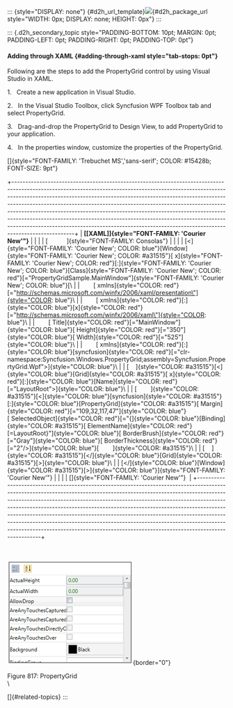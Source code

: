 ::: {style="DISPLAY: none"}
[](ms-xhelp:///?Id=d2h_url_template){#d2h_url_template}![](!package_url!){#d2h_package_url style="WIDTH: 0px; DISPLAY: none; HEIGHT: 0px"}
:::

::: {.d2h_secondary_topic style="PADDING-BOTTOM: 10pt; MARGIN: 0pt; PADDING-LEFT: 0pt; PADDING-RIGHT: 0pt; PADDING-TOP: 0pt"}
#### Adding through XAML {#adding-through-xaml style="tab-stops: 0pt"}

Following are the steps to add the PropertyGrid control by using Visual Studio in XAML.

1.   Create a new application in Visual Studio.

2.   In the Visual Studio Toolbox, click Syncfusion WPF Toolbox tab and select PropertyGrid.

3.   Drag-and-drop the PropertyGrid to Design View, to add PropertyGrid to your application.

4.   In the properties window, customize the properties of the PropertyGrid.

[]{style="FONT-FAMILY: 'Trebuchet MS','sans-serif'; COLOR: #15428b; FONT-SIZE: 9pt"} 

+----------------------------------------------------------------------------------------------------------------------------------------------------------------------------------------------------------------------------------------------------------------------------------------------------------------------------------------------------------------------------------------------------------------------------------------------------------------------------------------------------------------------------------------------------------------------------------------+
| **[\[XAML\]]{style="FONT-FAMILY: 'Courier New'"}**                                                                                                                                                                                                                                                                                                                                                                                                                                                                                                                                     |
|                                                                                                                                                                                                                                                                                                                                                                                                                                                                                                                                                                                        |
| [           ]{style="FONT-FAMILY: Consolas"}                                                                                                                                                                                                                                                                                                                                                                                                                                                                                                                                           |
|                                                                                                                                                                                                                                                                                                                                                                                                                                                                                                                                                                                        |
| [\<]{style="FONT-FAMILY: 'Courier New'; COLOR: blue"}[Window]{style="FONT-FAMILY: 'Courier New'; COLOR: #a31515"}[ x]{style="FONT-FAMILY: 'Courier New'; COLOR: red"}[:]{style="FONT-FAMILY: 'Courier New'; COLOR: blue"}[Class]{style="FONT-FAMILY: 'Courier New'; COLOR: red"}[=\"PropertyGridSample.MainWindow\"]{style="FONT-FAMILY: 'Courier New'; COLOR: blue"}[\                                                                                                                                                                                                                |
|        [ xmlns]{style="COLOR: red"}[=\"http://schemas.microsoft.com/winfx/2006/xaml/presentation\"]{style="COLOR: blue"}\                                                                                                                                                                                                                                                                                                                                                                                                                                                              |
|        [ xmlns]{style="COLOR: red"}[:]{style="COLOR: blue"}[x]{style="COLOR: red"}[=\"http://schemas.microsoft.com/winfx/2006/xaml\"]{style="COLOR: blue"}\                                                                                                                                                                                                                                                                                                                                                                                                                            |
|        [ Title]{style="COLOR: red"}[=\"MainWindow\"]{style="COLOR: blue"}[ Height]{style="COLOR: red"}[=\"350\"]{style="COLOR: blue"}[ Width]{style="COLOR: red"}[=\"525\"]{style="COLOR: blue"}\                                                                                                                                                                                                                                                                                                                                                                                      |
|        [ xmlns]{style="COLOR: red"}[:]{style="COLOR: blue"}[syncfusion]{style="COLOR: red"}[=\"clr-namespace:Syncfusion.Windows.PropertyGrid;assembly=Syncfusion.PropertyGrid.Wpf\"\>]{style="COLOR: blue"}\                                                                                                                                                                                                                                                                                                                                                                           |
| [    ]{style="COLOR: #a31515"}[\<]{style="COLOR: blue"}[Grid]{style="COLOR: #a31515"}[ x]{style="COLOR: red"}[:]{style="COLOR: blue"}[Name]{style="COLOR: red"}[=\"LayoutRoot\"\>]{style="COLOR: blue"}\                                                                                                                                                                                                                                                                                                                                                                               |
| [        ]{style="COLOR: #a31515"}[\<]{style="COLOR: blue"}[syncfusion]{style="COLOR: #a31515"}[:]{style="COLOR: blue"}[PropertyGrid]{style="COLOR: #a31515"}[ Margin]{style="COLOR: red"}[=\"109,32,117,47\"]{style="COLOR: blue"}[ SelectedObject]{style="COLOR: red"}[=\"{]{style="COLOR: blue"}[Binding]{style="COLOR: #a31515"}[ ElementName]{style="COLOR: red"}[=LayoutRoot}\"]{style="COLOR: blue"}[ BorderBrush]{style="COLOR: red"}[=\"Gray\"]{style="COLOR: blue"}[ BorderThickness]{style="COLOR: red"}[=\"2\"/\>]{style="COLOR: blue"}[        ]{style="COLOR: #a31515"}\ |
| [    ]{style="COLOR: #a31515"}[\</]{style="COLOR: blue"}[Grid]{style="COLOR: #a31515"}[\>]{style="COLOR: blue"}\                                                                                                                                                                                                                                                                                                                                                                                                                                                                       |
| [\</]{style="COLOR: blue"}[Window]{style="COLOR: #a31515"}[\>]{style="COLOR: blue"}]{style="FONT-FAMILY: 'Courier New'"}                                                                                                                                                                                                                                                                                                                                                                                                                                                               |
|                                                                                                                                                                                                                                                                                                                                                                                                                                                                                                                                                                                        |
| []{style="FONT-FAMILY: 'Courier New'"}                                                                                                                                                                                                                                                                                                                                                                                                                                                                                                                                                 |
+----------------------------------------------------------------------------------------------------------------------------------------------------------------------------------------------------------------------------------------------------------------------------------------------------------------------------------------------------------------------------------------------------------------------------------------------------------------------------------------------------------------------------------------------------------------------------------------+

 

![](ImagesExt/image30_708.png){border="0"}

Figure 817: PropertyGrid\
\

[]{#related-topics}
:::
